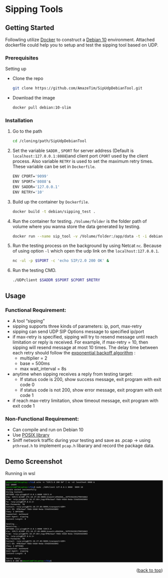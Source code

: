 <!-- GETTING STARTED -->
<a name="readme-top"></a>
# Sipping Tools
## Getting Started
Followling utilize [Docker](https://www.docker.com/) to construct a [Debian 10](https://www.debian.org/releases/index.zh-tw.html) environment. Attached dockerfile could help you to setup and test the sipping tool based on UDP.

### Prerequisites

Setting up
* Clone the repo
  ```sh
  git clone https://github.com/AmazeTim/SipUdpDebianTool.git
  ```
* Download the image
  ```sh
  docker pull debian:10-slim
  ```

### Installation

1. Go to the path
   ```sh
   cd /cloning/path/SipUdpDebianTool
   ```
2. Set the variable `SADDR` , `SPORT` for server address (Default is `localhost:127.0.0.1:8088`)and client port `CPORT` used by the client process. Also variable `RETRY` is used to set the maximum retry times. These variable can be set in `Dockerfile`.

   ```sh
   ENV CPORT='9099'
   ENV SPORT='8088's
   ENV SADDR='127.0.0.1'
   ENV RETRY='10'
   ```
3. Build up the container by `Dockerfile`.
   ```sh
   docker build -t debian/sipping_test .
   ```
4. Run the container for testing. `/Volume/folder` is the folder path of volume where you wanna store the data generated by testing.
   ```sh
   docker run --name sip_tool -v /Volume/folder:/app/data -t -i debian/sipping_test /bin/bash
   ```
5. Run the testing process on the background by using Netcat `nc`. Because of using option `-l`  which open the udp link on the `localhost:127.0.0.1`.
   ```sh
   nc -ul -p $SPORT -c 'echo SIP/2.0 200 OK' &
   ```
6. Run the testing CMD.
   ```sh
   ./UDPclient $SADDR $SPORT $CPORT $RETRY
   ```
<!-- USAGE EXAMPLES -->
## Usage
### Functional Requirement:
* A tool “sipping” 
* sipping supports three kinds of parameters: ip, port, max-retry 
* sipping can send UDP SIP Options message to specified ip/port 
* if max-retry is specified, sipping will try to resend message until reach limitation or reply is received. For example, if max-retry = 10, then sipping will resend message at most 10 times. The delay time between each retry should follow the [exponential backoff algorithm](https://www.baeldung.com/resilience4j-backoff-jitter) :
  * multiplier = 2
  * base = 500ms 
  * max wait_interval = 8s
* anytime when sipping receives a reply from testing target:
  * If status code is 200, show success message, exit program with exit code 0 
  * if status code is not 200, show error message, exit program with exit code 1
* if reach max-retry limitation, show timeout message, exit program with exit code 1
### Non-Functional Requirement:
* Can compile and run on Debian 10 
* Use [POSIX library](https://zh.wikipedia.org/zh-tw/C_POSIX_library) 
* Sniff network traffic during your testing and save as .pcap -> using  `pthread.h` to implement `pcap.h` libarary and record the package data.

## Demo Screenshot
Running in wsl

[![Watch the video][demo-screenshot]](https://drive.google.com/file/d/1vTnsgbAeUdW2jl84vxRAX9gY522NHw1z/view?usp=share_link)
<!--[ Screen Shot][demo-screenshot]-->
<p align="right">(<a href="#readme-top">back to top</a>)</p>

<!-- MARKDOWN LINKS & IMAGES -->
[demo-screenshot]: image/demo.png